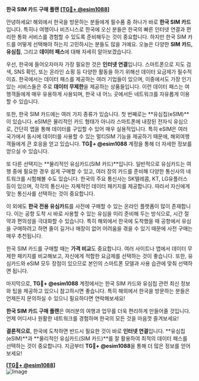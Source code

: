 **한국 SIM 카드 구매 플랜 [[TG💪+ @esim1088](https://t.me/s/esim1088)]**

안녕하세요! 해외에서 한국을 방문하는 분들에게 필수품 중 하나가 바로 **한국 SIM 카드**입니다. 특히나 여행이나 비즈니스로 한국에 오신 분들은 한국의 빠른 인터넷 연결과 편리한 통화 서비스를 경험할 수 있도록 준비해두는 것이 중요합니다. 하지만 한국 SIM 카드를 어떻게 선택해야 하는지 고민하시는 분들도 많을 거예요. 오늘은 다양한 **SIM 카드**, **유심칩**, 그리고 **데이터 패스**에 대해 자세히 알아보겠습니다.

우선, 한국에 들어오자마자 가장 필요한 것은 **인터넷 연결**입니다. 스마트폰으로 지도 검색, SNS 확인, 또는 온라인 쇼핑 등 다양한 활동을 하기 위해선 데이터 요금제가 필수적이죠. 한국에서는 데이터 패스를 제공하는 여러 기업들이 있으며, 이중에서도 가장 인기 있는 서비스들은 주로 **데이터 무제한**을 제공하는 상품들입니다. 이런 데이터 패스는 여행객들에게 매우 유용하게 사용되며, 한국 내 어느 곳에서든 네트워크를 자유롭게 이용할 수 있습니다.

또한, 한국 SIM 카드에는 여러 가지 종류가 있습니다. 첫 번째로는 **유심칩(eSIM)**이 있습니다. eSIM은 물리적인 카드 형태가 아니라 스마트폰에 내장된 전자식 유심으로, 간단히 앱을 통해 데이터를 구입할 수 있어 매우 실용적입니다. 특히 eSIM은 여러 국가에서 동시에 데이터를 사용할 수 있는 멀티SIM 기능을 제공하기 때문에, 해외여행객들에게 큰 호응을 얻고 있습니다. **TG💪+ @esim1088** 계정을 통해 더 자세한 정보를 얻으실 수 있습니다.

또 다른 선택지는 **물리적인 유심카드(SIM 카드)**입니다. 일반적으로 유심카드는 여행 중에 필요한 경우 쉽게 구매할 수 있고, 여러 장의 카드를 준비해 다양한 통신사의 네트워크를 시험해볼 수도 있습니다. 한국의 주요 통신사는 SK텔레콤, KT, LG유플러스 등이 있으며, 각각의 통신사는 자체적인 데이터 패키지를 제공합니다. 따라서 자신에게 맞는 통신사를 선택하는 것이 중요합니다.

이 외에도 **한국 전용 유심카드**를 사전에 구매할 수 있는 온라인 플랫폼이 많이 존재합니다. 이는 공항 도착 시 바로 사용할 수 있는 유심을 미리 준비해 두는 방식으로, 시간 절약과 편의성을 극대화할 수 있습니다. 특히 해외에서 한국에 도착했을 때 공항에서 유심을 구매하려고 하면 줄이 길거나 매장이 없어 어려움을 겪을 수 있기 때문에 사전 구매는 매우 추천됩니다.

한국 SIM 카드를 구매할 때는 **가격 비교**도 중요합니다. 여러 사이트나 앱에서 데이터 무제한 패키지를 비교해보고, 자신에게 적합한 요금제를 선택하는 것이 좋습니다. 또한, 유심카드와 eSIM 모두 장점이 있으므로 본인의 스마트폰 모델과 사용 습관에 맞춰 선택하면 됩니다.

마지막으로, **TG💪+ @esim1088** 계정에서는 한국 SIM 카드와 유심칩 관련 최신 정보와 팁을 제공하고 있으니 참고하시면 좋습니다. 특히 해외에서 한국을 방문하는 분들은 언제든지 문의하실 수 있으니 필요하다면 연락해보세요!

**한국 SIM 카드 구매 플랜**은 여러분의 여행과 업무를 더욱 편리하게 만들어줄 것입니다. 언제 어디서나 원활한 네트워크를 경험하며 한국의 모든 것을 마음껏 즐겨보세요!

**결론적으로**, 한국에 도착하면 반드시 필요한 것이 바로 **인터넷 연결**입니다. **유심칩(eSIM)**과 **물리적인 유심카드(SIM 카드)**를 잘 활용하여 최적의 데이터 패스를 선택하는 것이 중요합니다. 지금부터 **TG💪+ @esim1088**을 통해 더 많은 정보를 얻어보세요!

**[[TG💪+ @esim1088](https://t.me/s/esim1088)]**  
![Image](https://i.postimg.cc/Y0z9fWf4/image.png)